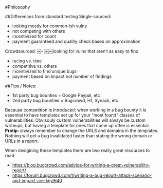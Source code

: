 #Philosophy

##Differences from standard testing
Single-sourced:
- looking mostly for common-ish vulns
- not competing with others
- incentivized for count
- payment guaranteed and quality check based on approximation 

Crowdsourced:
￼- ￼￼looking for vulns that aren’t as easy to find
- racing vs. time
- competitive vs. others 
- incentivized to find unique bugs
- payment based on impact not number of findings

##Tips / Notes:

- 1st party bug bounties = Google Paypal, etc
- 2nd party bug bounties = Bugcrowd, H1, Synack, etc

Because competition is introduced; when working in a bug bounty it is essential to have templates set up for your "most found" classes of vulnerabilities. Obvisouly custom vulnerabilities will always be custom writeups, but having a template for ones that come up often is essential. **Protip:** always remember to change the URLS and domains in the templates. Nothing will get a bug invalidated faster than stating the wrong domain or URLs in a report.

When desigining these templates there are two really great resources to read:

- https://blog.bugcrowd.com/advice-for-writing-a-great-vulnerability-report/
- https://forum.bugcrowd.com/t/writing-a-bug-report-attack-scenario-and-impact-are-key/640
